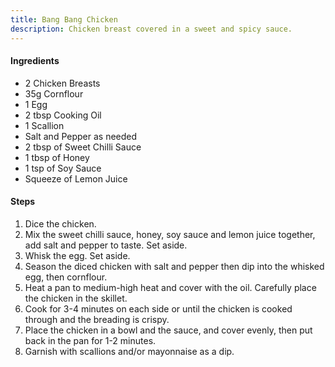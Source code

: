 ```yaml
---
title: Bang Bang Chicken
description: Chicken breast covered in a sweet and spicy sauce.
---
```


#### Ingredients

- 2 Chicken Breasts
- 35g Cornflour
- 1 Egg
- 2 tbsp Cooking Oil
- 1 Scallion
- Salt and Pepper as needed
- 2 tbsp of Sweet Chilli Sauce
- 1 tbsp of Honey
- 1 tsp of Soy Sauce
- Squeeze of Lemon Juice

#### Steps

1. Dice the chicken.
2. Mix the sweet chilli sauce, honey, soy sauce and lemon juice together, add salt and pepper to taste. Set aside.
3. Whisk the egg. Set aside.
4. Season the diced chicken with salt and pepper then dip into the whisked egg, then cornflour.
5. Heat a pan to medium-high heat and cover with the oil. Carefully place the chicken in the skillet.
6. Cook for 3-4 minutes on each side or until the chicken is cooked through and the breading is crispy.
7. Place the chicken in a bowl and the sauce, and cover evenly, then put back in the pan for 1-2 minutes.
8. Garnish with scallions and/or mayonnaise as a dip.
